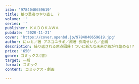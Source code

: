 ```yaml
---
isbn: '9784040659619'
title: 槍の勇者のやり直し　7
volume: ''
series: ''
publisher: ＫＡＤＯＫＡＷＡ
pubdate: '2020-11-21'
cover: 'https://cover.openbd.jp/9784040659619.jpg'
author: にぃと／著 アネコユサギ／原著 弥南せいら／企画
description: 繰り返される原点回帰！ついに新たな未来が紡がれ始める!?
price: '650'
genre: コミックス(書)
target: 一般
format: コミック
content: コミックス・劇画

---
```


